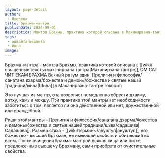 ```yaml
---
layout: page-detail
author:
 - Яшодеви
title: брахма-мантра
publishDate: 2024-09-01
description: Мантра Брахмы, практика которой описана в Маханирвана-тантре, Ом сат чит экам Брахма Вечный разум един. Шива в Маханирвана-тантре говорит
tags:
 - адвайта-веданта
 - йога
image: 
---
```

Брахма-мантра - мантра Брахмы, практика которой описана в [[wiki/священные тексты/маханирвана тантра|Маханирвана тантре]], ОМ САТ ЧИТ ЕКАМ БРАХМА Вечный разум един. [[религия и философия/санатана дхарма/божества и демоны/божества и святые нашей традиции/шива|Шива]] в Маханирвана-тантре говорит:

Это лучшая из мантр, она позволяет немедленно обрести дхарму, артху, каму и мокшу. При практике этой мантры нет необходимости заботиться о том, является ли она действенной или нет, дружественной или враждебной. 

Риши этой мантры - [[религия и философия/санатана дхарма/божества и демоны/божества и святые нашей традиции/шива/садашива|Садашива]]. Размер стиха - [[wiki/термины/ануштуп|ануштуп]], его божество - высший Брахман, не имеющий свойств и обитающий во всем. После очищения брахма-мантрой всякая пища или питье, предложенные высшему Брахману, сами приобретают очистительные свойства.

